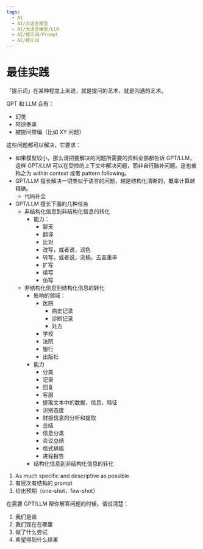 ```yaml
---
tags:
  - AI
  - AI/大语言模型
  - AI/大语言模型/LLM
  - AI/提示词/Prompt
  - AI/提示词
---
```

# 最佳实践

「提示词」在某种程度上来说，就是提问的艺术，就是沟通的艺术。

GPT 和 LLM 会有：

- 幻觉
- 阿谀奉承
- 被提问带偏（比如 XY 问题）

这些问题都可以解决，它要求：

- 如果模型较小，那么请把要解决的问题所需要的资料全部都告诉 GPT/LLM，这样 GPT/LLM 可以在受控的上下文中解决问题，而非自行脑补问题。这也被称之为 within context 或者 pattern following。
- GPT/LLM 擅长解决一切类似于语言的问题，越是结构化清晰的，概率计算越精确。
	- 代码补全
- GPT/LLM 擅长下面的几种任务
	- 非结构化信息到非结构化信息的转化
		- 能力：
			- 聊天
			- 翻译
			- 比对
			- 改写，或者说，润色
			- 转写，或者说，洗稿，去查重率
			- 扩写
			- 续写
			- 仿写
  - 非结构化信息到结构化信息的转化
    - 影响的领域：
      - 医院
        - 病史记录
        - 诊断记录
        - 处方
      - 学校
      - 法院
      - 银行
      - 出版社
    - 能力
      - 分类
      - 记录
      - 回复
      - 客服
      - 提取文本中的数据，信息，特征
      - 识别态度
      - 财报信息的分析和提取
      - 总结
      - 信息分类
      - 会议总结
      - 格式排版
      - 进程报告
	- 结构化信息到非结构化信息的转化

1. As much specific and descriptive as possible
2. 有层次有结构的 prompt
3. 给出预期（one-shot，few-shot）

在需要 GPT/LLM 帮你解答问题的时候，请说清楚：

1. 我们是谁
2. 我们现在在哪里
3. 做了什么尝试
4. 希望得到什么结果
